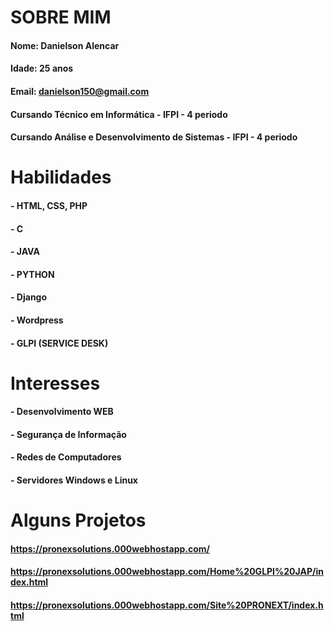 
# SOBRE MIM
#### Nome: Danielson Alencar
#### Idade: 25 anos
#### Email: danielson150@gmail.com
#### Cursando Técnico em Informática - IFPI - 4 periodo
#### Cursando Análise e Desenvolvimento de Sistemas - IFPI - 4 periodo

# Habilidades

#### - HTML, CSS, PHP
#### - C
#### - JAVA
#### - PYTHON
#### - Django
#### - Wordpress
#### - GLPI (SERVICE DESK)

# Interesses
#### - Desenvolvimento WEB
#### - Segurança de Informação
#### - Redes de Computadores
#### - Servidores Windows e Linux

# Alguns Projetos
#### https://pronexsolutions.000webhostapp.com/
#### https://pronexsolutions.000webhostapp.com/Home%20GLPI%20JAP/index.html
#### https://pronexsolutions.000webhostapp.com/Site%20PRONEXT/index.html
